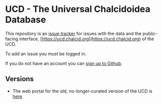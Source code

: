 # UCD - The Universal Chalcidoidea Database

This repository is an [issue tracker](https://github.com/chalcid/ucd/issues) for issues with the data and the public-facing interface, [https://ucd.chalcid.org](https://ucd.chalcid.org) of the UCD.

To add an issue you must be logged in. 

If you do not have an account you can [sign up to Github](https://github.com/signup).

## Versions
* The web portal for the old, no-longer-curated version of the UCD is [here](http://www.nhm.ac.uk/our-science/data/chalcidoids/database/).

